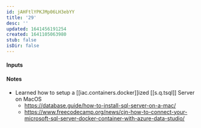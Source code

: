 ```yaml
---
id: jAHFtlYPKJMp06LH3ebYY
title: '29'
desc: ''
updated: 1641456191254
created: 1641105063980
stub: false
isDir: false
---
```


#### Inputs

#### Notes

- Learned how to setup a [[iac.containers.docker]]ized [[s.q.tsql]] Server on MacOS
  - <https://database.guide/how-to-install-sql-server-on-a-mac/>
  - <https://www.freecodecamp.org/news/cjn-how-to-connect-your-microsoft-sql-server-docker-container-with-azure-data-studio/>

